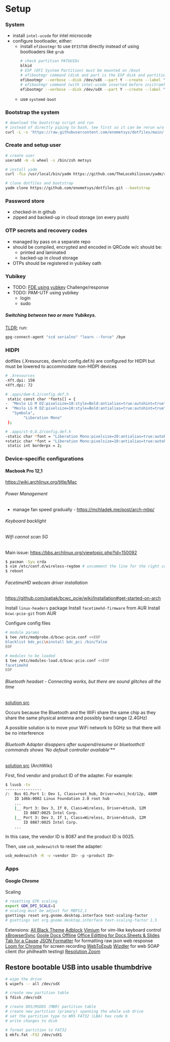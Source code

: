 # Setup

### System
- install `intel-ucode` for intel microcode
- configure bootloader, either:
  - install `efibootmgr` to use `EFISTUB` directly instead of using bootloaders like `grub`
    ```sh
    # check partition PATUUIDs
    blkid
    # ESP (EFI System Partition) must be mounted on /boot
    # efibootmgr command (disk and part is the ESP disk and partition number, root PARTUUID is PARTUUID of root device)
    efibootmgr --verbose --disk /dev/sdX --part Y --create --label "Linux" --loader /vmlinuz-linux --unicode 'root=PARTUUID=XXXXXXXX-XXXX-XXXX-XXXX-XXXXXXXXXXXX rw initrd=\initramfs-linux.img'
    # efibootmgr command (with intel-ucode inserted before iniitramfs kernel param)
    efibootmgr --verbose --disk /dev/sdX --part Y --create --label "Linux" --loader /vmlinuz-linux --unicode 'root=PARTUUID=XXXXXXXX-XXXX-XXXX-XXXX-XXXXXXXXXXXX rw initrd=\intel-ucode.img initrd=\initramfs-linux.img'
    ```
  - use `systemd-boot`

### Bootstrap the system

```sh
# download the bootstrap script and run
# instead of directly piping to bash, tee first so it can be rerun w/o redownloading
curl -L -s 'https://raw.githubusercontent.com/enometsys/dotfiles/main/.scripts/bootstrap-system' | tee bootstrap-system | bash
```

### Create and setup user

```sh
# create user
useradd -m -G wheel -s /bin/zsh metsys

# install yadm
curl -fLo /usr/local/bin/yadm https://github.com/TheLocehiliosan/yadm/raw/master/yadm && chmod a+x /usr/local/bin/yadm

# clone dotfiles and bootstrap
yadm clone https://github.com/enometsys/dotfiles.git --bootstrap
```

### Password store

- checked-in in github
- zipped and backed-up in cloud storage (on every push)

### OTP secrets and recovery codes

- managed by pass on a separate repo
- should be compiled, encrypted and encoded in QRCode w/c should be:
  - printed and laminated
  - backed-up in cloud storage
- OTPs should be registered in yubikey oath


### Yubikey

- TODO: [FDE using yubkey](https://github.com/agherzan/yubikey-full-disk-encryption) Challenge/response
- TODO: PAM-UTF using yubikey
  + login
  + sudo

##### Switching between two or more Yubikeys.

[TLDR](https://github.com/drduh/YubiKey-Guide#multiple-yubikeys); run:

```sh
gpg-connect-agent "scd serialno" "learn --force" /bye
```

### HIDPI

dotfiles (.Xresources, dwm/st config.def.h) are configured for HIDPI but must be lowered to accommodate non-HIDPI devices

```sh
# .Xresources
-Xft.dpi: 150
+Xft.dpi: 72

# .apps/dwm-6.2/config.def.h
 static const char *fonts[] = {
-  "Meslo LG M DZ:pixelsize=18:style=Bold:antialias=true:autohint=true",
+  "Meslo LG M DZ:pixelsize=10:style=Bold:antialias=true:autohint=true",
   "Symbola",
        "Liberation Mono"
 };

# .apps/st-0.8.2/config.def.h
-static char *font = "Liberation Mono:pixelsize=20:antialias=true:autohint=true";
+static char *font = "Liberation Mono:pixelsize=10:antialias=true:autohint=true";
 static int borderpx = 2;
```

### Device-specific configurations

#### Macbook Pro 12,1

https://wiki.archlinux.org/title/Mac

###### Power Management

- manage fan speed gradually - https://mchladek.me/post/arch-mbp/

###### Keyboard backlight

###### Wifi cannot scan 5G

Main issue:
https://bbs.archlinux.org/viewtopic.php?id=150092

```sh
$ pacman -Syu crda
$ vim /etc/conf.d/wireless-regdom # uncomment the line for the right country/region
$ reboot
```

###### FacetimeHD webcam driver installation

https://github.com/patjak/bcwc_pcie/wiki/Installation#get-started-on-arch

Install `linux-headers` package
Install `facetimehd-firmware` from AUR
Install `bcwc-pcie-git` from AUR

Configure config files

```sh
# module params
$ tee /etc/modprobe.d/bcwc-pcie.conf <<EOF
blacklist bdc_pci\ninstall bdc_pci /bin/false
EOF

# modules to be loaded
$ tee /etc/modules-load.d/bcwc-pcie.conf <<EOF
facetimehd
EOF
```

###### Bluetooth headset - Connecting works, but there are sound glitches all the time

[solution src](https://wiki.archlinux.org/index.php/Bluetooth_headset#Connecting_works,_but_there_are_sound_glitches_all_the_time)

Occurs because the Bluetooth and the WiFi share the same chip as they share the same physical antenna and possibly band range (2.4GHz)

A possible solution is to move your WiFi network to 5GHz so that there will be no interference


###### Bluetooth Adapter disappers after suspend/resume or bluetoothctl commands shows 'No default controller available'**

[solution src](https://wiki.archlinux.org/index.php/Bluetooth#Adapter_disappears_after_suspend/resume) (ArchWiki)

First, find vendor and product ID of the adapter. For example:

```sh
$ lsusb -tv
----------------
/:  Bus 01.Port 1: Dev 1, Class=root_hub, Driver=xhci_hcd/12p, 480M
    ID 1d6b:0002 Linux Foundation 2.0 root hub
    ...
    |__ Port 3: Dev 3, If 0, Class=Wireless, Driver=btusb, 12M
        ID 8087:0025 Intel Corp. 
    |__ Port 3: Dev 3, If 1, Class=Wireless, Driver=btusb, 12M
        ID 8087:0025 Intel Corp. 
    ...
```

In this case, the vendor ID is 8087 and the product ID is 0025.

Then, use `usb_modeswitch` to reset the adapter:

```sh
usb_modeswitch -R -v <vendor ID> -p <product ID>
```

### Apps

#### Google Chrome

Scaling
```sh
# resetting GTK scaling
export GDK_DPI_SCALE=1
# scaling must be adjust for MBP12,1
gsettings reset org.gnome.desktop.interface text-scaling-factor
# gsettings set org.gnome.desktop.interface text-scaling-factor 1.5
```

Extensions:
[All Black Theme](https://chrome.google.com/webstore/detail/all-black-full-dark-theme/mkplpffahhkjfocfbfapcemhhkgmljpn)
[Adblock](https://chrome.google.com/webstore/detail/gighmmpiobklfepjocnamgkkbiglidom)
[Vimium](https://chrome.google.com/webstore/detail/dbepggeogbaibhgnhhndojpepiihcmeb) for vim-like keyboard control
[xBrowserSync](https://chrome.google.com/webstore/detail/xbrowsersync/lcbjdhceifofjlpecfpeimnnphbcjgnc)
[Goole Docs Offline](https://chrome.google.com/webstore/detail/ghbmnnjooekpmoecnnnilnnbdlolhkhi)
[Office Editting for Docs,Sheets & Slides](https://chrome.google.com/webstore/detail/gbkeegbaiigmenfmjfclcdgdpimamgkj)
[Tab for a Cause](https://chrome.google.com/webstore/detail/gibkoahgjfhphbmeiphbcnhehbfdlcgo)
[JSON Formatter](https://chrome.google.com/webstore/detail/bcjindcccaagfpapjjmafapmmgkkhgoa) for formatting raw json web response
[Loom for Chrome](https://chrome.google.com/webstore/detail/liecbddmkiiihnedobmlmillhodjkdmb) for screen recording
[WebToEpub](https://chrome.google.com/webstore/detail/akiljllkbielkidmammnifcnibaigelm)
[Wizdler](https://chrome.google.com/webstore/detail/wizdler/oebpmncolmhiapingjaagmapififiakb) for web SOAP client (for philhealth testing)
[Resolution Zoom](https://chrome.google.com/webstore/detail/resolution-zoom/enjjhajnmggdgofagbokhmifgnaophmh)

## Restore bootable USB into usable thumbdrive
```sh
# wipe the drive
$ wipefs -- all /dev/sdX

# create new partition table
$ fdisk /dev/sdX

# create DOS/MSDOS (MBR) partition table
# create new partition (primary) spanning the whole usb drive
# set the partition type to W95 FAT32 (LBA) hex code b
# write changes to disk

# format partition to FAT32
$ mkfs.fat -F32 /dev/sdX1
```
